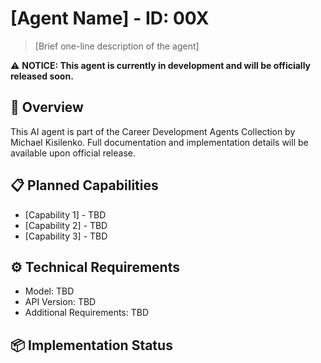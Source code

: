# [Agent Name] - ID: 00X

> [Brief one-line description of the agent]

⚠️ **NOTICE: This agent is currently in development and will be officially released soon.**

## 🚀 Overview
This AI agent is part of the Career Development Agents Collection by Michael Kisilenko. Full documentation and implementation details will be available upon official release.

## 📋 Planned Capabilities
- [Capability 1] - TBD
- [Capability 2] - TBD
- [Capability 3] - TBD

## ⚙️ Technical Requirements
- Model: TBD
- API Version: TBD
- Additional Requirements: TBD

## 📦 Implementation Status